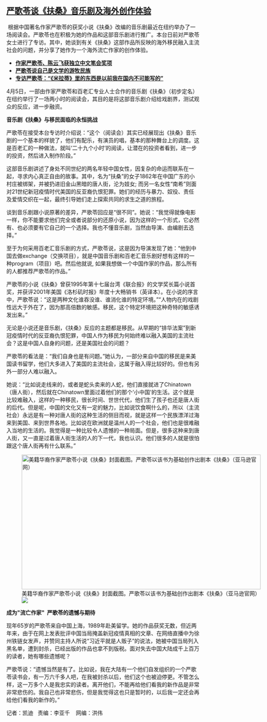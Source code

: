 <!--1712773740000-->
[严歌苓谈《扶桑》音乐剧及海外创作体验](https://www.rfa.org/mandarin/yataibaodao/kejiaowen/kw-04102024104130.html)
------

<p><span style="font-weight: 400;"> 根据中国著名作家严歌苓的获奖小说《扶桑》改编的音乐剧最近在纽约举办了一场阅读会。严歌苓也在积极为她的作品和这部音乐剧进行推广。本台日前对严歌苓女士进行了专访。其中，她谈到有关《扶桑》这部作品所反映的海外移民融入主流社会的问题，并分享了她作为一个海外流亡作家的创作体验。</span></p><ul><li><a href="https://www.rfa.org/mandarin/yataibaodao/renquanfazhi/hx-10052023095733.html"><strong>作家严歌苓、陈云飞获独立中文笔会奖项</strong></a></li><li><strong><a href="https://www.rfa.org/mandarin/video?v=1_axng9cp7">严歌苓说自己是文学的游牧民族</a></strong></li><li><strong><a href="https://www.rfa.org/mandarin/yataibaodao/meiti/wy-06272023104037.html">专访严歌苓：“《米拉蒂》里的东西是以前我在国内不可能写的”</a></strong></li></ul><p><span style="font-weight: 400;">4月5日，一部由作家严歌苓和百老汇专业人士合作的音乐剧《扶桑》（初步定名）在纽约举行了一场两小时的阅读会，其目的是将这部音乐剧介绍给戏剧界，测试观众的反应，进一步融资。</span></p><p><b>音乐剧《扶桑》与移民面临的永恒挑战</b></p><p><span style="font-weight: 400;">严歌苓在接受本台专访时介绍说：“</span><span style="font-weight: 400;">这个（阅读会）其实已经展现出《扶桑》音乐剧的一个基本的样貌了，他们有配乐，有演员的唱，基本的那种舞台上的调度。这是百老汇的一种做法，就叫‘二十九个小时’的阅读，让潜在的投资者看到，进一步的投资，然后进入制作阶段。</span><span style="font-weight: 400;">”</span></p><p><span style="font-weight: 400;">这部音乐剧讲述了身处不同世纪的两名年轻中国女性，因复杂的命运而联系在一起，寻求内心真正自由的故事。其中，名为“扶桑”的女子1862年在中国广东的小村庄被绑架，并被扔进旧金山黑暗的唐人街，沦为妓女; 而另一名女性“南希”则面对21世纪新冠疫情时代美国的反亚裔仇恨犯罪。她们的经历与暴力、奴役、责任及爱情交织在一起，最终引导她们走上探索共同的求生</span><span style="font-weight: 400;">之道的旅程</span><span style="font-weight: 400;">。</span></p><p><span style="font-weight: 400;">谈到音乐剧跟小说原著的差异，严歌苓回应是“很不同”。她说：</span><span style="font-weight: 400;">“我觉得就像电影一样，你不能要求他们完全或者说部分的还原小说，因为这样的一个形式，它必然有、也必须要有它自己的一个选择。我也不懂音乐剧，当然由导演、由编剧去选择。</span><span style="font-weight: 400;">” </span></p><p><span style="font-weight: 400;">至于为何采用百老汇音乐剧的方式，严歌苓说，这是因为导演发现了她：“</span><span style="font-weight: 400;">他到中国去做exchange（交换项目），就是中国音乐剧和百老汇音乐剧好想有这样的一种program（项目）吧。然后他就说, 如果我想做一个中国作家的作品，那么所有的人都推荐严歌苓的作品。</span><span style="font-weight: 400;">”</span></p><p><span style="font-weight: 400;">严歌苓的小说《扶桑》曾获1995年第十七届台湾《联合报》的文学奖长篇小说首奖，并获评2001年美国《洛杉矶时报》年度十大畅销书（英译本）。在小说的序言中，严歌苓说：“这是两种文化谁吞没谁、谁消化谁的特定环境。”“人物内在的戏剧性远大于外在了，因为那高倍数的敏感。移民，这个特定环境把这种奇特的敏感诱发出来。”</span></p><p><span style="font-weight: 400;">无论是小说还是音乐剧，《扶桑》反应的主题都是移民。从早期的“排华法案”到新冠疫情时代的反亚裔仇恨犯罪，中国人作为移民为何始终难以融入美国的主流社会？这是中国人自身的问题，还是美国社会的问题？</span></p><p><span style="font-weight: 400;">严歌苓的看法是：“我们自身也是有问题。”她认为，一部分来自中国的移民是来美国读书留学，他们大多进入了美国的主流社会，这属于融入得比较好的。但也有另外一部分人难以融入。</span></p><p><span style="font-weight: 400;">她说：“</span><span style="font-weight: 400;">比如说走线来的，或者是蛇头卖来的人蛇，他们直接就进了Chinatown（唐人街），然后就在Chinatown里面过着他们的那个‘小中国’的生活。这个就是比较难融入，这样的一种移民，很长时间、世世代代，他们生了孩子也还是唐人街的后代。但是呢，中国的文化又有一定的魅力，比如说饮食啊什么的，所以（主流社会）永远是有一种对唐人街的这种生活的侧目而视，就是这样一个民族漂洋过海来到美国、来到世界各地。比如说在欧洲就是温州人的一个社会，他们也是很难融入当地的生活的。我觉得是一种比较令人遗憾的一种局面。但是，很多这种来到唐人街，又一直是过着唐人街生活的人的下一代，我也认识。他们很多的人就是很怕跟这个唐人街再有什么联系。</span><span style="font-weight: 400;">”</span></p><p><span style="font-weight: 400;"><figure class="image-richtext image-inline captioned" style="width:624px;"><img alt="美籍华裔作家严歌苓小说《扶桑》封面截图。严歌苓以该书为基础创作出剧本《扶桑》（亚马逊官网）" height="352" src="https://www.rfa.org/mandarin/yataibaodao/kejiaowen/kw-04102024104130.html/kw2.png/@@images/0f30db8d-195f-4a53-a991-57c154aaef3d.png" title="kw2.png" width="624"/><figcaption class="image-caption">美籍华裔作家严歌苓小说《扶桑》封面截图。严歌苓以该书为基础创作出剧本《扶桑》（亚马逊官网）</figcaption><small></small><div id="zoomattribute"><a data-caption="美籍华裔作家严歌苓小说《扶桑》封面截图。严歌苓以该书为基础创作出剧本《扶桑》（亚马逊官网）" data-fancybox="" href="https://www.rfa.org/mandarin/yataibaodao/kejiaowen/kw-04102024104130.html/kw2.png" id="single_image" title="美籍华裔作家严歌苓小说《扶桑》封面截图。严歌苓以该书为基础创作出剧本《扶桑》（亚马逊官网）"><img src="/++plone++rfa-resources/img/icon-zoom.png"/></a></div></figure></span></p><p><b>成为"流亡作家"  严歌苓的遗憾与期待</b></p><p><span style="font-weight: 400;">现年65岁的严歌苓来自中国上海，1989年赴美留学。她的作品获奖无数，但近两年来，由于在网上发表批评中国当局掩盖新冠疫情真相的文章、在网络直播中为徐州铁链女发声，并赞同主持人所说“习近平就是人贩子”的说法，她被中国当局列入黑名单，遭到封杀，已经出版的作品也拿不到版税。面对失去中国大陆成千上百万的读者，她有哪些遗憾呢？</span></p><p><span style="font-weight: 400;">严歌苓说：“</span><span style="font-weight: 400;">遗憾当然是有了。比如说，我在大陆有一个他们自发组织的一个严歌苓读书会，有一万六千多人吧，在我被封杀以后，他们这个也被迫停更。不管怎么样，这一万多个人是我忠实的读者。离开他们，不能再给他们看我的新作品是非常非常悲伤的。我自己也非常悲伤，但是我觉得这也只是暂时的，以后我一定还会再给他们看我的新作的。</span><span style="font-weight: 400;">”</span></p><p><span style="font-weight: 400;">记者：凯迪   责编：李亚千    网编：洪伟</span></p>
